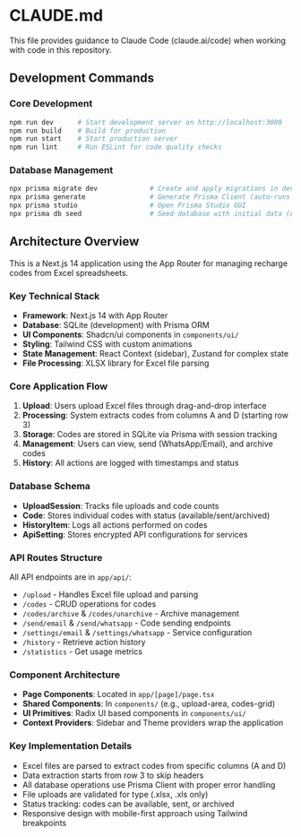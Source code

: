 # CLAUDE.md

This file provides guidance to Claude Code (claude.ai/code) when working with code in this repository.

## Development Commands

### Core Development
```bash
npm run dev      # Start development server on http://localhost:3000
npm run build    # Build for production
npm run start    # Start production server
npm run lint     # Run ESLint for code quality checks
```

### Database Management
```bash
npx prisma migrate dev             # Create and apply migrations in development
npx prisma generate                # Generate Prisma Client (auto-runs on npm install)
npx prisma studio                  # Open Prisma Studio GUI
npx prisma db seed                 # Seed database with initial data (uses scripts/seed.ts)
```

## Architecture Overview

This is a Next.js 14 application using the App Router for managing recharge codes from Excel spreadsheets.

### Key Technical Stack
- **Framework**: Next.js 14 with App Router
- **Database**: SQLite (development) with Prisma ORM
- **UI Components**: Shadcn/ui components in `components/ui/`
- **Styling**: Tailwind CSS with custom animations
- **State Management**: React Context (sidebar), Zustand for complex state
- **File Processing**: XLSX library for Excel file parsing

### Core Application Flow
1. **Upload**: Users upload Excel files through drag-and-drop interface
2. **Processing**: System extracts codes from columns A and D (starting row 3)
3. **Storage**: Codes are stored in SQLite via Prisma with session tracking
4. **Management**: Users can view, send (WhatsApp/Email), and archive codes
5. **History**: All actions are logged with timestamps and status

### Database Schema
- **UploadSession**: Tracks file uploads and code counts
- **Code**: Stores individual codes with status (available/sent/archived)
- **HistoryItem**: Logs all actions performed on codes
- **ApiSetting**: Stores encrypted API configurations for services

### API Routes Structure
All API endpoints are in `app/api/`:
- `/upload` - Handles Excel file upload and parsing
- `/codes` - CRUD operations for codes
- `/codes/archive` & `/codes/unarchive` - Archive management
- `/send/email` & `/send/whatsapp` - Code sending endpoints
- `/settings/email` & `/settings/whatsapp` - Service configuration
- `/history` - Retrieve action history
- `/statistics` - Get usage metrics

### Component Architecture
- **Page Components**: Located in `app/[page]/page.tsx`
- **Shared Components**: In `components/` (e.g., upload-area, codes-grid)
- **UI Primitives**: Radix UI based components in `components/ui/`
- **Context Providers**: Sidebar and Theme providers wrap the application

### Key Implementation Details
- Excel files are parsed to extract codes from specific columns (A and D)
- Data extraction starts from row 3 to skip headers
- All database operations use Prisma Client with proper error handling
- File uploads are validated for type (.xlsx, .xls only)
- Status tracking: codes can be available, sent, or archived
- Responsive design with mobile-first approach using Tailwind breakpoints